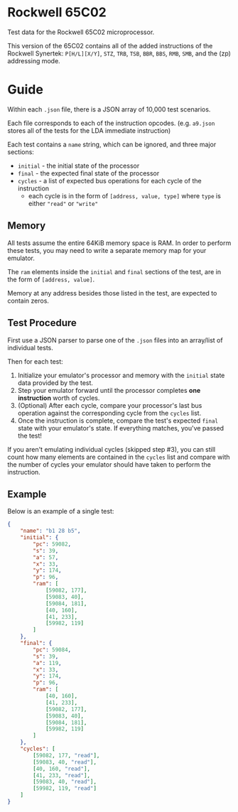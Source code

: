 # Rockwell 65C02

Test data for the Rockwell 65C02 microprocessor.

This version of the 65C02 contains all of the added instructions of the Rockwell Synertek: `P[H/L][X/Y]`, `STZ`, `TRB`, `TSB`, `BBR`, `BBS`, `RMB`, `SMB`, and the (zp) addressing mode.

# Guide

Within each `.json` file, there is a JSON array of 10,000 test scenarios.

Each file corresponds to each of the instruction opcodes. (e.g. `a9.json` stores all of the tests for the LDA immediate instruction)

Each test contains a `name` string, which can be ignored, and three major sections:
* `initial` - the initial state of the processor
* `final` - the expected final state of the processor
* `cycles` - a list of expected bus operations for each cycle of the instruction
  * each cycle is in the form of `[address, value, type]` where `type` is either `"read"` or `"write"`

## Memory

All tests assume the entire 64KiB memory space is RAM. In order to perform these tests, you may need to write a separate memory map for your emulator.

The `ram` elements inside the `initial` and `final` sections of the test, are in the form of `[address, value]`.

Memory at any address besides those listed in the test, are expected to contain zeros.

## Test Procedure

First use a JSON parser to parse one of the `.json` files into an array/list of individual tests.

Then for each test:
1. Initialize your emulator's processor and memory with the `initial` state data provided by the test.
2. Step your emulator forward until the processor completes **one instruction** worth of cycles.
3. (Optional) After each cycle, compare your processor's last bus operation against the corresponding cycle from the `cycles` list.
4. Once the instruction is complete, compare the test's expected `final` state with your emulator's state. If everything matches, you've passed the test!

If you aren't emulating individual cycles (skipped step #3), you can still count how many elements are contained in the `cycles` list and compare with the number of cycles your emulator should have taken to perform the instruction.

## Example

Below is an example of a single test:
```JSON
{
	"name": "b1 28 b5",
	"initial": {
		"pc": 59082,
		"s": 39,
		"a": 57,
		"x": 33,
		"y": 174,
		"p": 96,
		"ram": [
			[59082, 177],
			[59083, 40],
			[59084, 181],
			[40, 160],
			[41, 233],
			[59982, 119]
		]
	},
	"final": {
		"pc": 59084,
		"s": 39,
		"a": 119,
		"x": 33,
		"y": 174,
		"p": 96,
		"ram": [
			[40, 160],
			[41, 233],
			[59082, 177],
			[59083, 40],
			[59084, 181],
			[59982, 119]
		]
	},
	"cycles": [
		[59082, 177, "read"],
		[59083, 40, "read"],
		[40, 160, "read"],
		[41, 233, "read"],
		[59083, 40, "read"],
		[59982, 119, "read"]
	]
}
```
